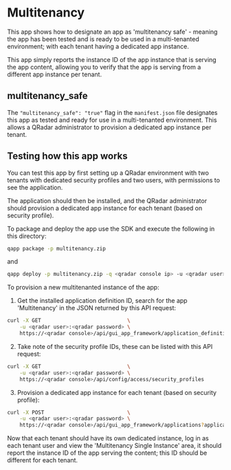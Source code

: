 # Multitenancy

This app shows how to designate an app as 'multitenancy safe' - meaning the app has been tested and is ready to be used
in a multi-tenanted environment; with each tenant having a dedicated app instance.

This app simply reports the instance ID of the app instance that is serving the app content, allowing you to verify
that the app is serving from a different app instance per tenant.

## multitenancy_safe

The `"multitenancy_safe": "true"` flag in the `manifest.json` file designates this app as tested and ready for use in
a multi-tenanted environment. This allows a QRadar administrator to provision a dedicated app instance per tenant.

## Testing how this app works

You can test this app by first setting up a QRadar environment with two tenants with dedicated security profiles and
two users, with permissions to see the application.

The application should then be installed, and the QRadar administrator should provision a dedicated app instance for
each tenant (based on security profile).

To package and deploy the app use the SDK and execute the following in this directory:

```bash
qapp package -p multitenancy.zip
```

and

```bash
qapp deploy -p multitenancy.zip -q <qradar console ip> -u <qradar user>
```

To provision a new multitenanted instance of the app:

1. Get the installed application definition ID, search for the app 'Multitenancy' in the JSON returned by this API
request:

```bash
curl -X GET                            \
    -u <qradar user>:<qradar password> \
    https://<qradar console>/api/gui_app_framework/application_definitions
```

2. Take note of the security profile IDs, these can be listed with this API request:

```bash
curl -X GET                            \
    -u <qradar user>:<qradar password> \
    https://<qradar console>/api/config/access/security_profiles
```

3. Provision a dedicated app instance for each tenant (based on security profile):

```bash
curl -X POST                           \
    -u <qradar user>:<qradar password> \
    https://<qradar console>/api/gui_app_framework/applications?application_definition_id=<app definition id>&security_profile_id=<security profile id>
```

Now that each tenant should have its own dedicated instance, log in as each tenant user and view the 'Multitenancy
Single Instance' area, it should report the instance ID of the app serving the content; this ID should be different for
each tenant.
